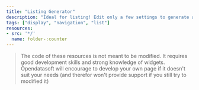 ```yaml
---
title: "Listing Generator"
description: "Ideal for listing! Edit only a few settings to generate a modern looking visulization that uses ODS components and widgets."
tags: ["display", "navigation", "list"]
resources:
- src: '*/'
  name: folder-:counter
---
```


> The code of these resources is not meant to be modified. It requires good development skills and strong knowledge of widgets. Opendatasoft will encourage to develop your own page if it doesn't suit your needs (and therefor won't provide support if you still try to modified it)